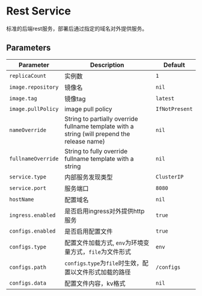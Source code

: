 # Rest Service

标准的后端rest服务，部署后通过指定的域名对外提供服务。

## Parameters

| Parameter                                   | Description                                         | Default                                                           |
|---------------------------------------------|-----------------------------------------------------|-------------------------------------------------------------------|
| `replicaCount`                              | 实例数                                               | `1`                                                               |
| `image.repository`                          | 镜像名                                               | `nil`                                                             |
| `image.tag`                                 | 镜像tag                                              | `latest`                                                          |
| `image.pullPolicy`                          | image pull policy                                   | `IfNotPresent`                                                    |
| `nameOverride`                              | String to partially override fullname template with a string (will prepend the release name) | `nil`                    |
| `fullnameOverride`                          | String to fully override fullname template with a string                                     | `nil`                    |
| `service.type`                              | 内部服务发现类型                                       | `ClusterIP`                                                       |
| `service.port`                              | 服务端口                                              | `8080`                                                            |
| `hostName`                                  | 配置域名                                              | `nil`                                                             |
| `ingress.enabled`                           | 是否启用ingress对外提供http服务                         | `true`                                                            |
| `configs.enabled`                           | 是否启用配置文件                                       | `true`                                                            |
| `configs.type`                              | 配置文件加载方式, `env`为环境变量方式，`file`为文件形式     | `env`                                                             |
| `configs.path`                              | `configs`.`type`为`file`时生效，配置以文件形式加载的路径   | `/configs`                                                       |
| `configs.data`                              | 配置文件内容，kv格式                                    | `nil`                                                            |

